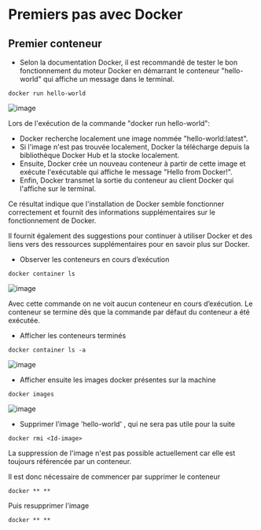 # Premiers pas avec Docker
## Premier conteneur

- Selon la documentation Docker, il est recommandé de tester le bon fonctionnement du moteur Docker en démarrant le conteneur "hello-world" qui affiche un message dans le terminal.

```
docker run hello-world
```

![image](https://user-images.githubusercontent.com/123757632/230086152-916f29e7-2d6a-4832-9a8d-e0dd04356279.png)

Lors de l'exécution de la commande "docker run hello-world": 
- Docker recherche localement une image nommée "hello-world:latest".
- Si l'image n'est pas trouvée localement, Docker la télécharge depuis la bibliothèque Docker Hub et la stocke localement. 
- Ensuite, Docker crée un nouveau conteneur à partir de cette image et exécute l'exécutable qui affiche le message "Hello from Docker!". 
- Enfin, Docker transmet la sortie du conteneur au client Docker qui l'affiche sur le terminal. 

Ce résultat indique que l'installation de Docker semble fonctionner correctement et fournit des informations supplémentaires sur le fonctionnement de Docker.

Il fournit également des suggestions pour continuer à utiliser Docker et des liens vers des ressources supplémentaires pour en savoir plus sur Docker.

- Observer les conteneurs en cours d’exécution

```
docker container ls
```
![image](https://user-images.githubusercontent.com/123757632/230089228-1913e849-6cb6-49d8-a207-227e1e675be7.png)

Avec cette commande on ne voit aucun conteneur en cours d’exécution. Le conteneur se termine dès que la commande par défaut du conteneur a été exécutée.

- Afficher les conteneurs terminés 

```
docker container ls -a
```

![image](https://user-images.githubusercontent.com/123757632/230090096-24177243-aaf1-4671-b130-3fb6821f649d.png)


- Afficher ensuite les images docker présentes sur la machine

```
docker images
```

![image](https://user-images.githubusercontent.com/123757632/230090445-9dc246ae-b575-488c-b59e-757afd1a21de.png)

- Supprimer l’image 'hello-world' , qui ne sera pas utile pour la suite

```
docker rmi <Id-image>
```

La suppression de l'image n'est pas possible actuellement car elle est toujours référencée par un conteneur.

Il est donc nécessaire de commencer par supprimer le conteneur

```
docker ** ** 
```
Puis resupprimer l'image

```
docker ** ** 
```
